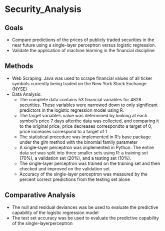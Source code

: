 # Security_Analysis

## Goals
- Compare predictions of the prices of publicly traded securities in the near future using a single-layer perceptron versus logistic regression. 
- Validate the application of machine learning in the financial discipline

## Methods
- Web Scraping: Java was used to scrape financial values of all ticker symbols currently being traded on the New York Stock Exchange (NYSE)
- Data Analysis:
  <ul>
    <li>The complete data contains 53 financial variables for 4828 securities. These variables were narrowed down to only significant predictors in the logistic regression model using R.</li>
    <li>The target variable’s value was determined by looking at each symbol’s price 7 days afterthe data was collected,  and comparing it to the original price;  price decreases correspondto a target of 0; price increases correspond to a target of 1</li>
    <li>The statistical procedure was implemented in R’s base package under the glm method with the binomial family parameter</li>
    <li>A single-layer perceptron was implemented in Python. The entire data set was split into three smaller sets using R:  a training set (70%), a validation set (20%), and a testing set (10%).</li>
    <li>The single-layer perceptron was trained on the training set and then checked and improved on the validation set</li>
  <li> Accuracy of the single-layer perceptron was measured by the percent correct predictions from the testing set alone</li>
  </ul>
  
## Comparative Analysis
- The null and residual deviances was be used to evaluate the predictive capability of the logistic regression model
- The test set accuracy was be used to evaluate the predictive capability of the single-layerperceptron
